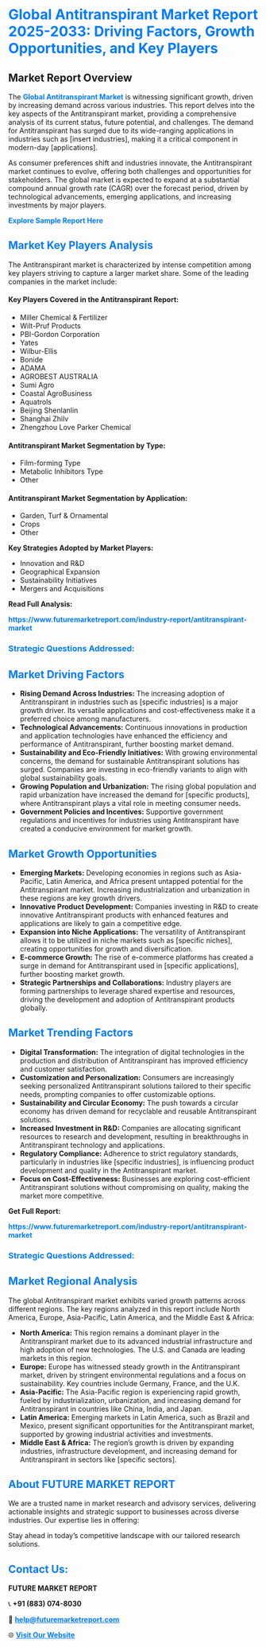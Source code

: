 <h1 style="color: #007BFF;">Global Antitranspirant Market Report 2025-2033: Driving Factors, Growth Opportunities, and Key Players</h1>

<section id="overview">
<h2>Market Report Overview</h2>
<p>The <a href="https://www.futuremarketreport.com/industry-report/antitranspirant-market" style="color: #007BFF; text-decoration: none;"><strong>Global Antitranspirant Market</strong></a> is witnessing significant growth, driven by increasing demand across various industries. This report delves into the key aspects of the Antitranspirant market, providing a comprehensive analysis of its current status, future potential, and challenges. The demand for Antitranspirant has surged due to its wide-ranging applications in industries such as [insert industries], making it a critical component in modern-day [applications].</p>
<p>As consumer preferences shift and industries innovate, the Antitranspirant market continues to evolve, offering both challenges and opportunities for stakeholders. The global market is expected to expand at a substantial compound annual growth rate (CAGR) over the forecast period, driven by technological advancements, emerging applications, and increasing investments by major players.</p>
</section>

<section id="overview">
<p><a href="https://www.futuremarketreport.com/request-sample/reportId=88504" style="color: #007BFF; text-decoration: none;"><strong>Explore Sample Report Here</strong></a></p>
</section>

<section id="key-players">
<h2 style="color: #007BFF;">Market Key Players Analysis</h2>
<p>The Antitranspirant market is characterized by intense competition among key players striving to capture a larger market share. Some of the leading companies in the market include:</p>
<h4>Key Players Covered in the Antitranspirant Report:</h4>
<ul><li>Miller Chemical &amp; Fertilizer</li><li>Wilt-Pruf Products</li><li>PBI-Gordon Corporation</li><li>Yates</li><li>Wilbur-Ellis</li><li>Bonide</li><li>ADAMA</li><li>AGROBEST AUSTRALIA</li><li>Sumi Agro</li><li>Coastal AgroBusiness</li><li>Aquatrols</li><li>Beijing Shenlanlin</li><li>Shanghai Zhilv</li><li>Zhengzhou Love Parker Chemical</li></ul>
<h4>Antitranspirant Market Segmentation by Type:</h4>
<ul><li>Film-forming Type</li><li>Metabolic Inhibitors Type</li><li>Other</li></ul>

<h4>Antitranspirant Market Segmentation by Application:</h4>
<ul><li>Garden, Turf &amp; Ornamental</li><li>Crops</li><li>Other</li></ul>
<p><strong>Key Strategies Adopted by Market Players:</strong></p>
<ul>
<li>Innovation and R&D</li>
<li>Geographical Expansion</li>
<li>Sustainability Initiatives</li>
<li>Mergers and Acquisitions</li>
</ul>
</section>

<section>
<p><strong>Read Full Analysis: </strong></p><a href="https://www.futuremarketreport.com/industry-report/antitranspirant-market" style="color: #007BFF; text-decoration: none;"><strong>https://www.futuremarketreport.com/industry-report/antitranspirant-market</strong></a>
<h3 style="color: #007BFF;">Strategic Questions Addressed:</h3>
</section>

<section id="driving-factors">
<h2 style="color: #007BFF;">Market Driving Factors</h2>
<ul>
<li><strong>Rising Demand Across Industries:</strong> The increasing adoption of Antitranspirant in industries such as [specific industries] is a major growth driver. Its versatile applications and cost-effectiveness make it a preferred choice among manufacturers.</li>
<li><strong>Technological Advancements:</strong> Continuous innovations in production and application technologies have enhanced the efficiency and performance of Antitranspirant, further boosting market demand.</li>
<li><strong>Sustainability and Eco-Friendly Initiatives:</strong> With growing environmental concerns, the demand for sustainable Antitranspirant solutions has surged. Companies are investing in eco-friendly variants to align with global sustainability goals.</li>
<li><strong>Growing Population and Urbanization:</strong> The rising global population and rapid urbanization have increased the demand for [specific products], where Antitranspirant plays a vital role in meeting consumer needs.</li>
<li><strong>Government Policies and Incentives:</strong> Supportive government regulations and incentives for industries using Antitranspirant have created a conducive environment for market growth.</li>
</ul>
</section>

<section id="growth-opportunities">
<h2 style="color: #007BFF;">Market Growth Opportunities</h2>
<ul>
<li><strong>Emerging Markets:</strong> Developing economies in regions such as Asia-Pacific, Latin America, and Africa present untapped potential for the Antitranspirant market. Increasing industrialization and urbanization in these regions are key growth drivers.</li>
<li><strong>Innovative Product Development:</strong> Companies investing in R&D to create innovative Antitranspirant products with enhanced features and applications are likely to gain a competitive edge.</li>
<li><strong>Expansion into Niche Applications:</strong> The versatility of Antitranspirant allows it to be utilized in niche markets such as [specific niches], creating opportunities for growth and diversification.</li>
<li><strong>E-commerce Growth:</strong> The rise of e-commerce platforms has created a surge in demand for Antitranspirant used in [specific applications], further boosting market growth.</li>
<li><strong>Strategic Partnerships and Collaborations:</strong> Industry players are forming partnerships to leverage shared expertise and resources, driving the development and adoption of Antitranspirant products globally.</li>
</ul>
</section>

<section id="trending-factors">
<h2 style="color: #007BFF;">Market Trending Factors</h2>
<ul>
<li><strong>Digital Transformation:</strong> The integration of digital technologies in the production and distribution of Antitranspirant has improved efficiency and customer satisfaction.</li>
<li><strong>Customization and Personalization:</strong> Consumers are increasingly seeking personalized Antitranspirant solutions tailored to their specific needs, prompting companies to offer customizable options.</li>
<li><strong>Sustainability and Circular Economy:</strong> The push towards a circular economy has driven demand for recyclable and reusable Antitranspirant solutions.</li>
<li><strong>Increased Investment in R&D:</strong> Companies are allocating significant resources to research and development, resulting in breakthroughs in Antitranspirant technology and applications.</li>
<li><strong>Regulatory Compliance:</strong> Adherence to strict regulatory standards, particularly in industries like [specific industries], is influencing product development and quality in the Antitranspirant market.</li>
<li><strong>Focus on Cost-Effectiveness:</strong> Businesses are exploring cost-efficient Antitranspirant solutions without compromising on quality, making the market more competitive.</li>
</ul>
</section>

<section>
<p><strong>Get Full Report: </strong></p><a href="https://www.futuremarketreport.com/industry-report/antitranspirant-market" style="color: #007BFF; text-decoration: none;"><strong>https://www.futuremarketreport.com/industry-report/antitranspirant-market</strong></a>
<h3 style="color: #007BFF;">Strategic Questions Addressed:</h3>
</section>


<section id="regional-analysis">
<h2 style="color: #007BFF;">Market Regional Analysis</h2>
<p>The global Antitranspirant market exhibits varied growth patterns across different regions. The key regions analyzed in this report include North America, Europe, Asia-Pacific, Latin America, and the Middle East & Africa:</p>
<ul>
<li><strong>North America:</strong> This region remains a dominant player in the Antitranspirant market due to its advanced industrial infrastructure and high adoption of new technologies. The U.S. and Canada are leading markets in this region.</li>
<li><strong>Europe:</strong> Europe has witnessed steady growth in the Antitranspirant market, driven by stringent environmental regulations and a focus on sustainability. Key countries include Germany, France, and the U.K.</li>
<li><strong>Asia-Pacific:</strong> The Asia-Pacific region is experiencing rapid growth, fueled by industrialization, urbanization, and increasing demand for Antitranspirant in countries like China, India, and Japan.</li>
<li><strong>Latin America:</strong> Emerging markets in Latin America, such as Brazil and Mexico, present significant opportunities for the Antitranspirant market, supported by growing industrial activities and investments.</li>
<li><strong>Middle East & Africa:</strong> The region’s growth is driven by expanding industries, infrastructure development, and increasing demand for Antitranspirant in sectors like [specific sectors].</li>
</ul>
</section>

<footer>
<h2 style="color: #007BFF;">About FUTURE MARKET REPORT</h2>
<p>We are a trusted name in market research and advisory services, delivering actionable insights and strategic support to businesses across diverse industries. Our expertise lies in offering:</p>

<p>Stay ahead in today’s competitive landscape with our tailored research solutions.</p>

<h2 style="color: #007BFF;">Contact Us:</h2>
<p><strong>FUTURE MARKET REPORT</strong></p>
<p>📞 <strong>+91 (883) 074-8030</strong></p>
<p>📧 <strong><a href="mailto:help@futuremarketreport.com" style="color: #007BFF;">help@futuremarketreport.com</a></strong></p>
<p>🌐 <strong><a href="https://www.futuremarketreport.com/" style="color: #007BFF;">Visit Our Website</a></strong></p>
</footer>